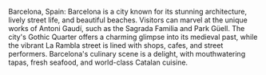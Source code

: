 Barcelona, Spain: Barcelona is a city known for its stunning architecture, lively street life, and beautiful beaches. Visitors can marvel at the unique works of Antoni Gaudí, such as the Sagrada Familia and Park Güell. The city's Gothic Quarter offers a charming glimpse into its medieval past, while the vibrant La Rambla street is lined with shops, cafes, and street performers. Barcelona's culinary scene is a delight, with mouthwatering tapas, fresh seafood, and world-class Catalan cuisine.
